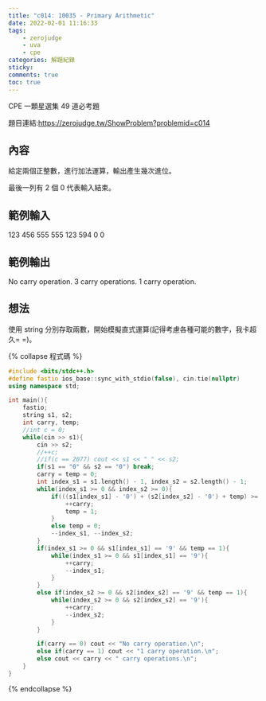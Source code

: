 ```yaml
---
title: "c014: 10035 - Primary Arithmetic"
date: 2022-02-01 11:16:33
tags:
    - zerojudge
    - uva
    - cpe
categories: 解題紀錄
sticky: 
comments: true
toc: true
---
```

CPE 一顆星選集 49 道必考題
<!--more-->
題目連結:https://zerojudge.tw/ShowProblem?problemid=c014
## 內容
給定兩個正整數，進行加法運算，輸出產生幾次進位。

最後一列有 2 個 0 代表輸入結束。
## 範例輸入
123 456
555 555
123 594
0 0
## 範例輸出
No carry operation.
3 carry operations.
1 carry operation.
## 想法
使用 string 分別存取兩數，開始模擬直式運算(記得考慮各種可能的數字，我卡超久= =)。

{% collapse 程式碼 %}
```cpp
#include <bits/stdc++.h>
#define fastio ios_base::sync_with_stdio(false), cin.tie(nullptr)
using namespace std;

int main(){
    fastio;
    string s1, s2;
    int carry, temp;
    //int c = 0;
    while(cin >> s1){
        cin >> s2;
        //++c;
        //if(c == 2077) cout << s1 << " " << s2;
        if(s1 == "0" && s2 == "0") break;
        carry = temp = 0;
        int index_s1 = s1.length() - 1, index_s2 = s2.length() - 1;
        while(index_s1 >= 0 && index_s2 >= 0){
            if(((s1[index_s1] - '0') + (s2[index_s2] - '0') + temp) >= 10){
                ++carry;
                temp = 1;
            }
            else temp = 0;
            --index_s1, --index_s2;
        }
        if(index_s1 >= 0 && s1[index_s1] == '9' && temp == 1){
            while(index_s1 >= 0 && s1[index_s1] == '9'){
                ++carry;
                --index_s1;
            }
        }
        else if(index_s2 >= 0 && s2[index_s2] == '9' && temp == 1){
            while(index_s2 >= 0 && s2[index_s2] == '9'){
                ++carry;
                --index_s2;
            }
        }

        if(carry == 0) cout << "No carry operation.\n";
        else if(carry == 1) cout << "1 carry operation.\n";
        else cout << carry << " carry operations.\n";
    }
}
```
{% endcollapse %}